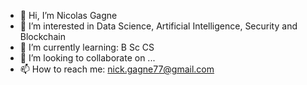 - 👋 Hi, I’m Nicolas Gagne
- 👀 I’m interested in Data Science, Artificial Intelligence, Security and Blockchain
- 🌱 I’m currently learning: B Sc CS
- 💞️ I’m looking to collaborate on ...
- 📫 How to reach me: nick.gagne77@gmail.com

<!---
nickgagne77/nickgagne77 is a ✨ special ✨ repository because its `README.md` (this file) appears on your GitHub profile.
You can click the Preview link to take a look at your changes.
--->
